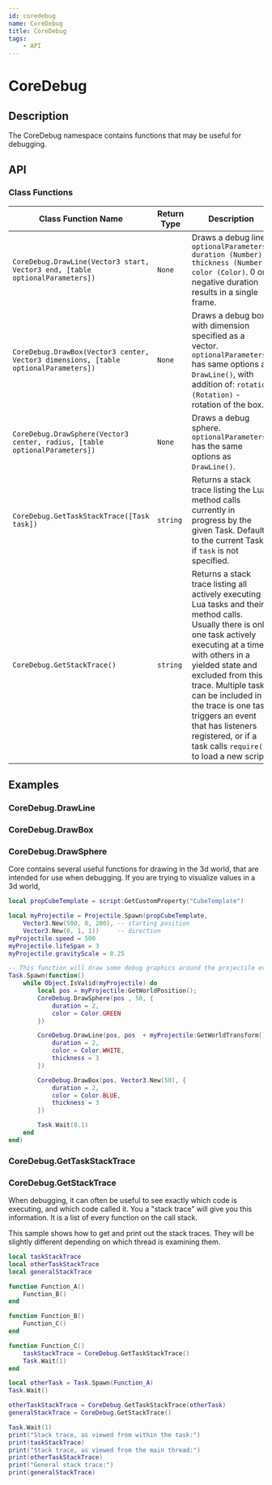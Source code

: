 ```yaml
---
id: coredebug
name: CoreDebug
title: CoreDebug
tags:
    - API
---
```


# CoreDebug

## Description

The CoreDebug namespace contains functions that may be useful for debugging.

## API

### Class Functions

| Class Function Name | Return Type | Description | Tags |
| -------------- | ----------- | ----------- | ---- |
| `CoreDebug.DrawLine(Vector3 start, Vector3 end, [table optionalParameters])` | `None` | Draws a debug line. `optionalParameters: duration (Number), thickness (Number), color (Color)`. 0 or negative duration results in a single frame. | None |
| `CoreDebug.DrawBox(Vector3 center, Vector3 dimensions, [table optionalParameters])` | `None` | Draws a debug box, with dimension specified as a vector. `optionalParameters` has same options as `DrawLine()`, with addition of: `rotation (Rotation)` - rotation of the box. | None |
| `CoreDebug.DrawSphere(Vector3 center, radius, [table optionalParameters])` | `None` | Draws a debug sphere. `optionalParameters` has the same options as `DrawLine()`. | None |
| `CoreDebug.GetTaskStackTrace([Task task])` | `string` | Returns a stack trace listing the Lua method calls currently in progress by the given Task. Defaults to the current Task if `task` is not specified. | None |
| `CoreDebug.GetStackTrace()` | `string` | Returns a stack trace listing all actively executing Lua tasks and their method calls. Usually there is only one task actively executing at a time, with others in a yielded state and excluded from this trace. Multiple tasks can be included in the trace is one task triggers an event that has listeners registered, or if a task calls `require()` to load a new script. | None |

## Examples

### CoreDebug.DrawLine

### CoreDebug.DrawBox

### CoreDebug.DrawSphere

Core contains several useful functions for drawing in the 3d world, that are intended for use when debugging. If you are trying to visualize values in a 3d world,

```lua
local propCubeTemplate = script:GetCustomProperty("CubeTemplate")

local myProjectile = Projectile.Spawn(propCubeTemplate,
    Vector3.New(500, 0, 200), -- starting position
    Vector3.New(0, 1, 1))     -- direction
myProjectile.speed = 500
myProjectile.lifeSpan = 3
myProjectile.gravityScale = 0.25

-- This function will draw some debug graphics around the projectile ever 1/10 second:
Task.Spawn(function()
    while Object.IsValid(myProjectile) do
        local pos = myProjectile:GetWorldPosition();
        CoreDebug.DrawSphere(pos , 50, {
            duration = 2,
            color = Color.GREEN
        })

        CoreDebug.DrawLine(pos, pos  + myProjectile:GetWorldTransform():GetForwardVector() * 50, {
            duration = 2,
            color = Color.WHITE,
            thickness = 3
        })

        CoreDebug.DrawBox(pos, Vector3.New(50), {
            duration = 2,
            color = Color.BLUE,
            thickness = 3
        })

        Task.Wait(0.1)
    end
end)
```

### CoreDebug.GetTaskStackTrace

### CoreDebug.GetStackTrace

When debugging, it can often be useful to see exactly which code is executing, and which code called it. You a "stack trace" will give you this information. It is a list of every function on the call stack.

This sample shows how to get and print out the stack traces. They will be slightly different depending on which thread is examining them.

```lua
local taskStackTrace
local otherTaskStackTrace
local generalStackTrace

function Function_A()
    Function_B()
end

function Function_B()
    Function_C()
end

function Function_C()
    taskStackTrace = CoreDebug.GetTaskStackTrace()
    Task.Wait(1)
end

local otherTask = Task.Spawn(Function_A)
Task.Wait()

otherTaskStackTrace = CoreDebug.GetTaskStackTrace(otherTask)
generalStackTrace = CoreDebug.GetStackTrace()

Task.Wait(1)
print("Stack trace, as viewed from within the task:")
print(taskStackTrace)
print("Stack trace, as viewed from the main thread:")
print(otherTaskStackTrace)
print("General stack trace:")
print(generalStackTrace)
```
